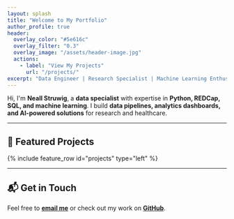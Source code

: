 ```yaml
---
layout: splash
title: "Welcome to My Portfolio"
author_profile: true
header:
  overlay_color: "#5e616c"
  overlay_filter: "0.3"
  overlay_image: "/assets/header-image.jpg"
  actions:
    - label: "View My Projects"
      url: "/projects/"
excerpt: "Data Engineer | Research Specialist | Machine Learning Enthusiast"
---
```


Hi, I'm **Neall Struwig**, a **data specialist** with expertise in **Python, REDCap, SQL, and machine learning**. I build **data pipelines, analytics dashboards, and AI-powered solutions** for research and healthcare.

---

## 📌 Featured Projects
{% include feature_row id="projects" type="left" %}

---

## 📬 Get in Touch
Feel free to **[email me](mailto:your-email@example.com)** or check out my work on **[GitHub](https://github.com/neall-struwig)**.

